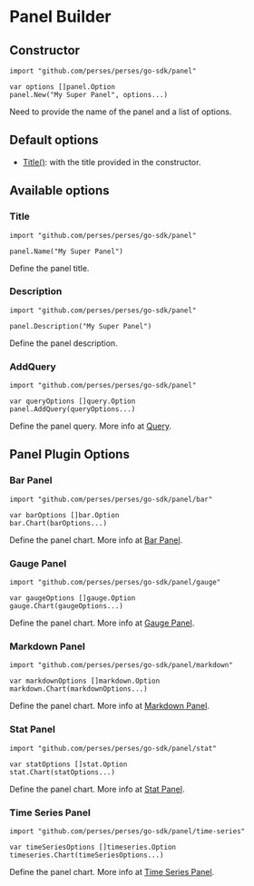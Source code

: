 # Panel Builder

## Constructor

```golang
import "github.com/perses/perses/go-sdk/panel"

var options []panel.Option
panel.New("My Super Panel", options...)
```

Need to provide the name of the panel and a list of options.

## Default options

- [Title()](#title): with the title provided in the constructor.

## Available options

### Title

```golang
import "github.com/perses/perses/go-sdk/panel" 

panel.Name("My Super Panel")
```

Define the panel title.

### Description

```golang
import "github.com/perses/perses/go-sdk/panel" 

panel.Description("My Super Panel")
```

Define the panel description.

### AddQuery

```golang
import "github.com/perses/perses/go-sdk/panel" 

var queryOptions []query.Option
panel.AddQuery(queryOptions...)
```

Define the panel query. More info at [Query](./query.md).

## Panel Plugin Options

### Bar Panel

```golang
import "github.com/perses/perses/go-sdk/panel/bar"

var barOptions []bar.Option
bar.Chart(barOptions...)
```

Define the panel chart. More info at [Bar Panel](./panel/bar.md).

### Gauge Panel

```golang
import "github.com/perses/perses/go-sdk/panel/gauge"

var gaugeOptions []gauge.Option
gauge.Chart(gaugeOptions...)
```

Define the panel chart. More info at [Gauge Panel](./panel/gauge.md).

### Markdown Panel

```golang
import "github.com/perses/perses/go-sdk/panel/markdown"

var markdownOptions []markdown.Option
markdown.Chart(markdownOptions...)
```

Define the panel chart. More info at [Markdown Panel](./panel/markdown.md).

### Stat Panel

```golang
import "github.com/perses/perses/go-sdk/panel/stat"

var statOptions []stat.Option
stat.Chart(statOptions...)
```

Define the panel chart. More info at [Stat Panel](./panel/stat.md).

### Time Series Panel

```golang
import "github.com/perses/perses/go-sdk/panel/time-series"

var timeSeriesOptions []timeseries.Option
timeseries.Chart(timeSeriesOptions...)
```

Define the panel chart. More info at [Time Series Panel](./panel/time-series.md).
